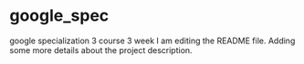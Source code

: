 # google_spec
google specialization 3 course 3 week
I am editing the README file. Adding some more details about the project description.

